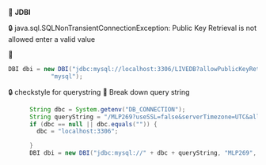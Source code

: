 :beginner: **JDBI**  



:lock: java.sql.SQLNonTransientConnectionException: Public Key Retrieval is not allowed
enter a valid value 

:key: 
```java
DBI dbi = new DBI("jdbc:mysql://localhost:3306/LIVEDB?allowPublicKeyRetrieval=true&useSSL=false", "root",
            "mysql");
```

:lock: checkstyle for querystring
:key: Break down query string  

```java
      String dbc = System.getenv("DB_CONNECTION");
      String queryString = "/MLP269?useSSL=false&serverTimezone=UTC&allowPublicKeyRetrieval=true";
      if (dbc == null || dbc.equals("")) {
        dbc = "localhost:3306";

      }
      DBI dbi = new DBI("jdbc:mysql://" + dbc + queryString, "MLP269", "MLP269");
```
